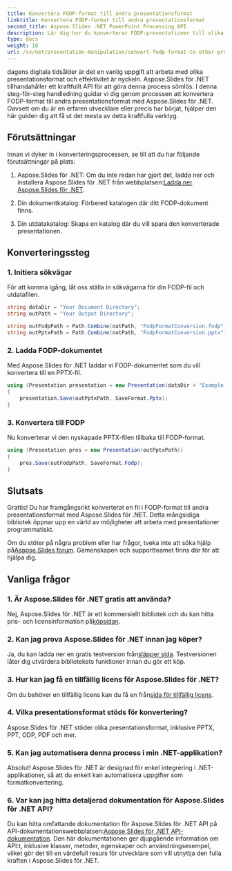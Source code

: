```yaml
---
title: Konvertera FODP-format till andra presentationsformat
linktitle: Konvertera FODP-format till andra presentationsformat
second_title: Aspose.Slides .NET PowerPoint Processing API
description: Lär dig hur du konverterar FODP-presentationer till olika format med Aspose.Slides för .NET. Skapa, anpassa och optimera med lätthet.
type: docs
weight: 18
url: /sv/net/presentation-manipulation/convert-fodp-format-to-other-presentation-formats/
---
```


dagens digitala tidsålder är det en vanlig uppgift att arbeta med olika presentationsformat och effektivitet är nyckeln. Aspose.Slides för .NET tillhandahåller ett kraftfullt API för att göra denna process sömlös. I denna steg-för-steg handledning guidar vi dig genom processen att konvertera FODP-format till andra presentationsformat med Aspose.Slides för .NET. Oavsett om du är en erfaren utvecklare eller precis har börjat, hjälper den här guiden dig att få ut det mesta av detta kraftfulla verktyg.

## Förutsättningar

Innan vi dyker in i konverteringsprocessen, se till att du har följande förutsättningar på plats:

1.  Aspose.Slides för .NET: Om du inte redan har gjort det, ladda ner och installera Aspose.Slides för .NET från webbplatsen:[Ladda ner Aspose.Slides för .NET](https://releases.aspose.com/slides/net/).

2. Din dokumentkatalog: Förbered katalogen där ditt FODP-dokument finns.

3. Din utdatakatalog: Skapa en katalog där du vill spara den konverterade presentationen.

## Konverteringssteg

### 1. Initiera sökvägar

För att komma igång, låt oss ställa in sökvägarna för din FODP-fil och utdatafilen.

```csharp
string dataDir = "Your Document Directory";
string outPath = "Your Output Directory";

string outFodpPath = Path.Combine(outPath, "FodpFormatConversion.fodp");
string outPptxPath = Path.Combine(outPath, "FodpFormatConversion.pptx");
```

### 2. Ladda FODP-dokumentet

Med Aspose.Slides för .NET laddar vi FODP-dokumentet som du vill konvertera till en PPTX-fil.

```csharp
using (Presentation presentation = new Presentation(dataDir + "Example.fodp"))
{
    presentation.Save(outPptxPath, SaveFormat.Pptx);
}
```

### 3. Konvertera till FODP

Nu konverterar vi den nyskapade PPTX-filen tillbaka till FODP-format.

```csharp
using (Presentation pres = new Presentation(outPptxPath))
{
    pres.Save(outFodpPath, SaveFormat.Fodp);
}
```

## Slutsats

Grattis! Du har framgångsrikt konverterat en fil i FODP-format till andra presentationsformat med Aspose.Slides för .NET. Detta mångsidiga bibliotek öppnar upp en värld av möjligheter att arbeta med presentationer programmatiskt.

 Om du stöter på några problem eller har frågor, tveka inte att söka hjälp på[Aspose.Slides forum](https://forum.aspose.com/). Gemenskapen och supportteamet finns där för att hjälpa dig.

## Vanliga frågor

### 1. Är Aspose.Slides för .NET gratis att använda?

 Nej, Aspose.Slides för .NET är ett kommersiellt bibliotek och du kan hitta pris- och licensinformation på[köpsidan](https://purchase.aspose.com/buy).

### 2. Kan jag prova Aspose.Slides för .NET innan jag köper?

 Ja, du kan ladda ner en gratis testversion från[släpper sida](https://releases.aspose.com/). Testversionen låter dig utvärdera bibliotekets funktioner innan du gör ett köp.

### 3. Hur kan jag få en tillfällig licens för Aspose.Slides för .NET?

 Om du behöver en tillfällig licens kan du få en från[sida för tillfällig licens](https://purchase.aspose.com/temporary-license/).

### 4. Vilka presentationsformat stöds för konvertering?

Aspose.Slides för .NET stöder olika presentationsformat, inklusive PPTX, PPT, ODP, PDF och mer.

### 5. Kan jag automatisera denna process i min .NET-applikation?

Absolut! Aspose.Slides för .NET är designad för enkel integrering i .NET-applikationer, så att du enkelt kan automatisera uppgifter som formatkonvertering.

### 6. Var kan jag hitta detaljerad dokumentation för Aspose.Slides för .NET API?

 Du kan hitta omfattande dokumentation för Aspose.Slides för .NET API på API-dokumentationswebbplatsen:[Aspose.Slides för .NET API-dokumentation](https://reference.aspose.com/slides/net/). Den här dokumentationen ger djupgående information om API:t, inklusive klasser, metoder, egenskaper och användningsexempel, vilket gör det till en värdefull resurs för utvecklare som vill utnyttja den fulla kraften i Aspose.Slides för .NET.